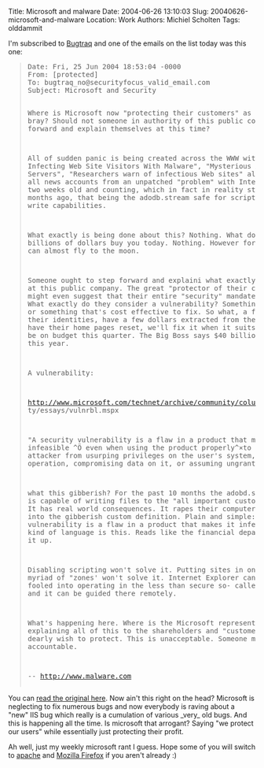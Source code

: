 Title: Microsoft and malware
Date: 2004-06-26 13:10:03
Slug: 20040626-microsoft-and-malware
Location: Work
Authors: Michiel Scholten
Tags: olddammit

<p>I'm subscribed to <a href="http://securityfocus.com/archive/1">Bugtraq</a> and one of the emails on the list today was this one:</p>
<blockquote><pre>
Date: Fri, 25 Jun 2004 18:53:04 -0000
From: [protected]
To: bugtraq_no@securityfocus_valid_email.com
Subject: Microsoft and Security


Where is Microsoft now "protecting their customers" as they love
to bray? Should not someone in authority of this public company
step forward and explain themselves at this time?

All of sudden panic is being created across the WWW with "IIS
Exploit Infecting Web Site Visitors With Malware", "Mysterious
Attack Hits Web Servers", "Researchers warn of infectious Web
sites" all stemming from all news accounts from an
unpatched "problem" with Internet Explorer now two weeks old and
counting, which in fact in reality stems from 10 months ago,
that being the adodb.stream safe for scripting control with
write capabilities.

What exactly is being done about this? Nothing. What does
multiple billions of dollars buy you today. Nothing. However for
$20 million you can almost fly to the moon.

Someone ought to step forward and explaini what exactly is
happening at this public company. The great "protector of their
customers". One might even suggest that their entire "security"
mandate be re-examined. What exactly do they consider a
vulnerability? Something that suits them or something that's
cost effective to fix. So what, a few people lose their
identities, have a few dollars extracted from their bank
accounts, have their home pages reset, we'll fix it when it
suits us as we have to be on budget this quarter. The  Big Boss
says $40 billion isn't enough this year.

A vulnerability:

http://www.microsoft.com/technet/archive/community/columns/securi
ty/essays/vulnrbl.mspx

"A security vulnerability is a flaw in a product that makes it
infeasible ^Ö even when using the product properly^×to prevent an
attacker from usurping privileges on the user's system,
regulating its operation, compromising data on it, or assuming
ungranted trust."

what this gibberish? For the past 10 months the adobd.stream
object is capable of writing files to the "all important
customer's" computer. It has real world consequences. It rapes
their computer. Does it fit into the gibberish custom
definition. Plain and simple: "A security vulnerability is a
flaw in a product that makes it infeasible". What kind of
language is this. Reads like the financial department conjured
it up.


Disabling scripting won't solve it. Putting sites in one of the
myriad of "zones' won't solve it. Internet Explorer can
trivially be fooled into operating in the less than secure so-
called "intranet zone" and it can be guided there remotely.

What's happening here. Where is the Microsoft representative
explaining all of this to the shareholders and "customers" they
so dearly wish to protect.  This is unacceptable.  Someone must
be held accountable.


--
http://www.malware.com
</pre></blockquote>
<p>You can <a href="http://securityfocus.com/archive/1/367133/2004-06-23/2004-06-29/0">read the original here</a>. Now ain't this right on the head? Microsoft is neglecting to fix numerous bugs and now everybody is raving about a "new" IIS bug which really is a cumulation of various _very_ old bugs. And this is happening all the time. Is microsoft that arrogant? Saying "we protect our users" while essentially just protecting their profit.</p>
<p>Ah well, just my weekly microsoft rant I guess. Hope some of you will switch to <a href="http://www.apache.org/">apache</a> and <a href="http://www.mozilla.org/products/firefox/">Mozilla Firefox</a> if you aren't already :)</p>